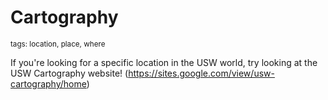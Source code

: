 # Cartography
<sup>tags: location, place, where</sup>

If you're looking for a specific location in the USW world, try looking at the
USW Cartography website! (https://sites.google.com/view/usw-cartography/home)
